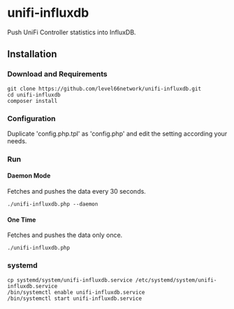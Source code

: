 # unifi-influxdb
Push UniFi Controller statistics into InfluxDB.

## Installation
### Download and Requirements
```
git clone https://github.com/level66network/unifi-influxdb.git
cd unifi-influxdb
composer install
```

### Configuration
Duplicate 'config.php.tpl' as 'config.php' and edit the setting according your needs.

### Run

#### Daemon Mode
Fetches and pushes the data every 30 seconds.
```
./unifi-influxdb.php --daemon
```

#### One Time
Fetches and pushes the data only once.
```
./unifi-influxdb.php
```

### systemd
```
cp systemd/system/unifi-influxdb.service /etc/systemd/system/unifi-influxdb.service
/bin/systemctl enable unifi-influxdb.service
/bin/systemctl start unifi-influxdb.service
```

